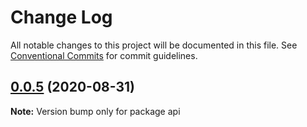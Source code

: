 # Change Log

All notable changes to this project will be documented in this file.
See [Conventional Commits](https://conventionalcommits.org) for commit guidelines.

## [0.0.5](https://github.com/oswee/api/compare/v0.0.3...v0.0.5) (2020-08-31)

**Note:** Version bump only for package api

